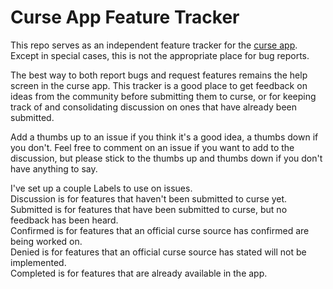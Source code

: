 # Curse App Feature Tracker
This repo serves as an independent feature tracker for the [curse app](https://www.curse.com/). Except in special cases, this is not the appropriate place for bug reports.

The best way to both report bugs and request features remains the help screen in the curse app. This tracker is a good place to get feedback on ideas from the community before submitting them to curse, or for keeping track of and consolidating discussion on ones that have already been submitted.

Add a thumbs up to an issue if you think it's a good idea, a thumbs down if you don't. Feel free to comment on an issue if you want to add to the discussion, but please stick to the thumbs up and thumbs down if you don't have anything to say.

I've set up a couple Labels to use on issues.  
Discussion is for features that haven't been submitted to curse yet.   
Submitted is for features that have been submitted to curse, but no feedback has been heard.   
Confirmed is for features that an official curse source has confirmed are being worked on.   
Denied is for features that an official curse source has stated will not be implemented.   
Completed is for features that are already available in the app.
